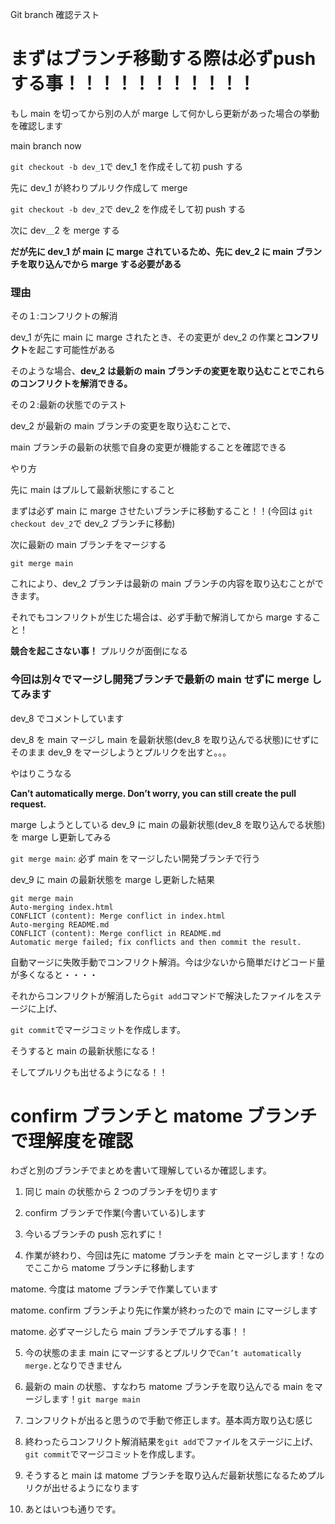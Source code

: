 Git branch 確認テスト

# まずはブランチ移動する際は必ずpushする事！！！！！！！！！！！

もし main を切ってから別の人が marge して何かしら更新があった場合の挙動を確認します

main branch now

`git checkout -b dev_1`で dev_1 を作成そして初 push する

先に dev_1 が終わりプルリク作成して merge

`git checkout -b dev_2`で dev_2 を作成そして初 push する

次に dev＿2 を merge する

**だが先に dev_1 が main に marge されているため、先に dev_2 に main ブランチを取り込んでから marge する必要がある**

### 理由

その１:コンフリクトの解消

dev_1 が先に main に marge されたとき、その変更が dev_2 の作業と**コンフリクト**を起こす可能性がある

そのような場合、**dev_2 は最新の main ブランチの変更を取り込むことでこれらのコンフリクトを解消できる。**

その２:最新の状態でのテスト

dev_2 が最新の main ブランチの変更を取り込むことで、

main ブランチの最新の状態で自身の変更が機能することを確認できる

やり方

先に main はプルして最新状態にすること

まずは必ず main に marge させたいブランチに移動すること！！(今回は `git checkout dev_2`で dev_2 ブランチに移動)

次に最新の main ブランチをマージする

`git merge main`

これにより、dev_2 ブランチは最新の main ブランチの内容を取り込むことができます。

それでもコンフリクトが生じた場合は、必ず手動で解消してから marge すること！

**競合を起こさない事！** プルリクが面倒になる

### 今回は別々でマージし開発ブランチで最新の main せずに merge してみます

dev_8 でコメントしています

dev_8 を main マージし main を最新状態(dev_8 を取り込んでる状態)にせずにそのまま dev_9 をマージしようとプルリクを出すと。。。

やはりこうなる

**Can’t automatically merge. Don’t worry, you can still create the pull request.**

marge しようとしている dev_9 に main の最新状態(dev_8 を取り込んでる状態)を marge し更新してみる

`git merge main`: 必ず main をマージしたい開発ブランチで行う

dev_9 に main の最新状態を marge し更新した結果

```
git merge main
Auto-merging index.html
CONFLICT (content): Merge conflict in index.html
Auto-merging README.md
CONFLICT (content): Merge conflict in README.md
Automatic merge failed; fix conflicts and then commit the result.
```

自動マージに失敗手動でコンフリクト解消。今は少ないから簡単だけどコード量が多くなると・・・・

それからコンフリクトが解消したら`git add`コマンドで解決したファイルをステージに上げ、

`git commit`でマージコミットを作成します。

そうすると main の最新状態になる！

そしてプルリクも出せるようになる！！

# confirm ブランチと matome ブランチで理解度を確認

わざと別のブランチでまとめを書いて理解しているか確認します。

1. 同じ main の状態から 2 つのブランチを切ります

2. confirm ブランチで作業(今書いている)します

3.  今いるブランチの push 忘れずに！

4. 作業が終わり、今回は先に matome ブランチを main とマージします！なのでここから matome ブランチに移動します

matome. 今度は matome ブランチで作業しています

matome. confirm ブランチより先に作業が終わったので main にマージします

matome. 必ずマージしたら main ブランチでプルする事！！

5. 今の状態のまま main にマージするとプルリクで`Can’t automatically merge.`となりできません

6. 最新の main の状態、すなわち matome ブランチを取り込んでる main をマージします！`git marge main`

7. コンフリクトが出ると思うので手動で修正します。基本両方取り込む感じ

8. 終わったらコンフリクト解消結果を`git add`でファイルをステージに上げ、`git commit`でマージコミットを作成します。

9. そうすると main は matome ブランチを取り込んだ最新状態になるためプルリクが出せるようになります

10. あとはいつも通りです。
